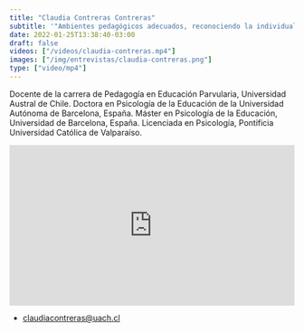 ```yaml
---
title: "Claudia Contreras Contreras"
subtitle: '"Ambientes pedagógicos adecuados, reconociendo la individualidad de cada niña y niño"'
date: 2022-01-25T13:38:40-03:00
draft: false
videos: ["/videos/claudia-contreras.mp4"]
images: ["/img/entrevistas/claudia-contreras.png"]
type: ["video/mp4"]
---
```


Docente de la carrera de Pedagogía en Educación Parvularia, Universidad Austral de Chile. Doctora en Psicología de la Educación de la Universidad Autónoma de Barcelona, España. Máster en Psicología de la Educación, Universidad de Barcelona, España. Licenciada en Psicología, Pontificia Universidad Católica de Valparaíso.

<div style="padding:56.25% 0 0 0;position:relative;"><iframe src="https://player.vimeo.com/video/742500381?h=e67503e3fc&amp;badge=0&amp;autopause=0&amp;player_id=0&amp;app_id=58479" frameborder="0" allow="autoplay; fullscreen; picture-in-picture" allowfullscreen style="position:absolute;top:0;left:0;width:100%;height:100%;" title="ENTREVISTA  ALARBOL&amp;Iacute;                     Claudia Contreras_Pedagog&amp;iacute;a en        Educaci&amp;oacute;n Parvularia UACH"></iframe></div><script src="https://player.vimeo.com/api/player.js"></script>
<div style="margin-bottom:1em"></div>


- claudiacontreras@uach.cl 



